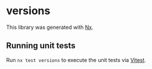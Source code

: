 # versions

This library was generated with [Nx](https://nx.dev).

## Running unit tests

Run `nx test versions` to execute the unit tests via [Vitest](https://vitest.dev/).
